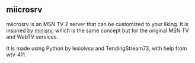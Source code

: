 ## miicrosrv
miicrosrv is an MSN TV 2 server that can be customized to your liking. It is inspired by [minisrv](https://github.com/zefie/zefie_wtvp_minisrv/tree/master), which is the same concept but for the original MSN TV and WebTV services.

It is made using Python by lexiolvsu and TendingStream73, with help from wtv-411.

